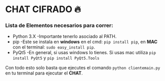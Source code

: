# CHAT CIFRADO :fire:

### Lista de Elementos necesarios para correr:
* Python 3.X
   -Importante tenerlo asociado al PATH.
* pip
   -Este se instala en **windows** en el cmd: ```pip install pip```, en **MAC** con el terminal: ```sudo easy_install pip```.
* PyQt5
   -En general, si usas windows lo tienes. Si usas mac utiliza ```pip install PyQt5``` y ```pip install PyQt5.Tools```

Con todo esto solo basta que ejecutes el comando ```python clientemain.py``` en tu terminal para ejecutar el **CHAT**.